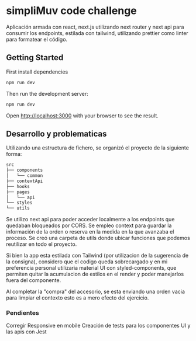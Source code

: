 # simpliMuv code challenge

Aplicación armada con react, next.js utilizando next router y next api para consumir los endpoints, estilada con tailwind, utilizando prettier como linter para formatear el código.

## Getting Started

First install dependencies

```bash
npm run dev
```

Then run the development server:

```bash
npm run dev
```

Open [http://localhost:3000](http://localhost:3000) with your browser to see the result.

## Desarrollo y problematicas

Utilizando una estructura de fichero, se organizó el proyecto de la siguiente forma:

```bash
src
├── components
│   └── common
├── contextApi
├── hooks
├── pages
│   └── api
└── styles
└── utils
```

Se utilizo next api para poder acceder localmente a los endpoints que quedaban bloqueados por CORS.
Se empleo context para guardar la información de la orden o reserva en la medida en la que avanzaba el proceso.
Se creó una carpeta de utils donde ubicar funciones que podemos reutilizar en todo el proyecto.

Si bien la app esta estilada con Tailwind (por utilizacion de la sugerencia de la consigna), considero que el codigo queda sobrecargado y en mi preferencia personal utilizaria material UI con styled-components, que permiten quitar la acumulacion de estilos en el render y poder manejarlos fuera del componente.

Al completar la "compra" del accesorio, se esta enviando una orden vacia para limpiar el contexto esto es a mero efecto del ejercicio.

### Pendientes

Corregir Responsive en mobile
Creación de tests para los componentes UI y las apis con Jest
